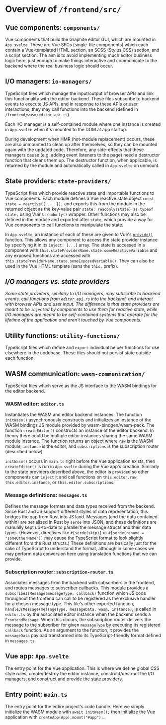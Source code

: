 # Overview of `/frontend/src/`

## Vue components: `components/`

Vue components that build the Graphite editor GUI, which are mounted in `App.svelte`. These are Vue SFCs (single-file components) which each contain a Vue-templated HTML section, an SCSS (Stylus CSS) section, and a script section. The aim is to avoid implementing much editor business logic here, just enough to make things interactive and communicate to the backend where the real business logic should occur.

## I/O managers: `io-managers/`

TypeScript files which manage the input/output of browser APIs and link this functionality with the editor backend. These files subscribe to backend events to execute JS APIs, and in response to these APIs or user interactions, they may call functions into the backend (defined in `/frontend/wasm/editor_api.rs`).

Each I/O manager is a self-contained module where one instance is created in `App.svelte` when it's mounted to the DOM at app startup.

During development when HMR (hot-module replacement) occurs, these are also unmounted to clean up after themselves, so they can be mounted again with the updated code. Therefore, any side-effects that these managers cause (e.g. adding event listeners to the page) need a destructor function that cleans them up. The destructor function, when applicable, is returned by the module and automatically called in `App.svelte` on unmount.

## State providers: `state-providers/`

TypeScript files which provide reactive state and importable functions to Vue components. Each module defines a Vue reactive state object `const state = reactive({ ... });` and exports this from the module in the returned object as the key-value pair `state: readonly(state) as typeof state,` using Vue's `readonly()` wrapper. Other functions may also be defined in the module and exported after `state`, which provide a way for Vue components to call functions to manipulate the state.

In `App.svelte`, an instance of each of these are given to Vue's [`provide()`](https://vuejs.org/api/application.html#app-provide) function. This allows any component to access the state provider instance by specifying it in its `inject: [...]` array. The state is accessed in a component with `this.stateProviderName.state.someReactiveVariable` and any exposed functions are accessed with `this.stateProviderName.state.someExposedVariable()`. They can also be used in the Vue HTML template (sans the `this.` prefix).

## _I/O managers vs. state providers_

_Some state providers, similarly to I/O managers, may subscribe to backend events, call functions from `editor_api.rs` into the backend, and interact with browser APIs and user input. The difference is that state providers are meant to be `inject`ed by components to use them for reactive state, while I/O managers are meant to be self-contained systems that operate for the lifetime of the application and aren't touched by Vue components._

## Utility functions: `utility-functions/`

TypeScript files which define and `export` individual helper functions for use elsewhere in the codebase. These files should not persist state outside each function.

## WASM communication: `wasm-communication/`

TypeScript files which serve as the JS interface to the WASM bindings for the editor backend.

### WASM editor: `editor.ts`

Instantiates the WASM and editor backend instances. The function `initWasm()` asynchronously constructs and initializes an instance of the WASM bindings JS module provided by wasm-bindgen/wasm-pack. The function `createEditor()` constructs an instance of the editor backend. In theory there could be multiple editor instances sharing the same WASM module instance. The function returns an object where `raw` is the WASM module, `instance` is the editor, and `subscriptions` is the subscription router (described below).

`initWasm()` occurs in `main.ts` right before the Vue application exists, then `createEditor()` is run in `App.svelte` during the Vue app's creation. Similarly to the state providers described above, the editor is `provide`d so other components can `inject` it and call functions on `this.editor.raw`, `this.editor.instance`, or `this.editor.subscriptions`.

### Message definitions: `messages.ts`

Defines the message formats and data types received from the backend. Since Rust and JS support different styles of data representation, this bridges the gap from Rust into JS land. Messages (and the data contained within) are serialized in Rust by `serde` into JSON, and these definitions are manually kept up-to-date to parallel the message structs and their data types. (However, directives like `#[serde(skip)]` or `#[serde(rename = "someOtherName")]` may cause the TypeScript format to look slightly different from the Rust structs.) These definitions are basically just for the sake of TypeScript to understand the format, although in some cases we may perform data conversion here using translation functions that we can provide.

### Subscription router: `subscription-router.ts`

Associates messages from the backend with subscribers in the frontend, and routes messages to subscriber callbacks. This module provides a `subscribeJsMessage(messageType, callback)` function which JS code throughout the frontend can call to be registered as the exclusive handler for a chosen message type. This file's other exported function, `handleJsMessage(messageType, messageData, wasm, instance)`, is called in `editor.ts` by the associated editor instance when the backend sends a `FrontendMessage`. When this occurs, the subscription router delivers the message to the subscriber for given `messageType` by executing its registered `callback` function. As an argument to the function, it provides the `messageData` payload transformed into its TypeScript-friendly format defined in `messages.ts`.

## Vue app: `App.svelte`

The entry point for the Vue application. This is where we define global CSS style rules, create/destroy the editor instance, construct/destruct the I/O managers, and construct and provide the state providers.

## Entry point: `main.ts`

The entry point for the entire project's code bundle. Here we simply initialize the WASM module with `await initWasm();` then initialize the Vue application with `createApp(App).mount("#app");`.
